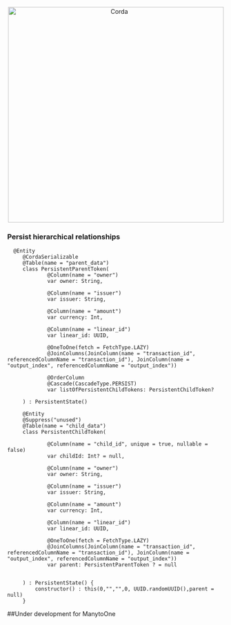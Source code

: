 <p align="center">
  <img src="https://www.corda.net/wp-content/uploads/2016/11/fg005_corda_b.png" alt="Corda" width="500">
</p>

### Persist hierarchical relationships
    
      @Entity
         @CordaSerializable
         @Table(name = "parent_data")
         class PersistentParentToken(
                 @Column(name = "owner")
                 var owner: String,
     
                 @Column(name = "issuer")
                 var issuer: String,
     
                 @Column(name = "amount")
                 var currency: Int,
     
                 @Column(name = "linear_id")
                 var linear_id: UUID,
     
                 @OneToOne(fetch = FetchType.LAZY)
                 @JoinColumns(JoinColumn(name = "transaction_id", referencedColumnName = "transaction_id"), JoinColumn(name = "output_index", referencedColumnName = "output_index"))
     
                 @OrderColumn
                 @Cascade(CascadeType.PERSIST)
                 var listOfPersistentChildTokens: PersistentChildToken?
     
         ) : PersistentState()
     
         @Entity
         @Suppress("unused")
         @Table(name = "child_data")
         class PersistentChildToken(
     
                 @Column(name = "child_id", unique = true, nullable = false)
                 var childId: Int? = null,
     
                 @Column(name = "owner")
                 var owner: String,
     
                 @Column(name = "issuer")
                 var issuer: String,
     
                 @Column(name = "amount")
                 var currency: Int,
     
                 @Column(name = "linear_id")
                 var linear_id: UUID,
     
                 @OneToOne(fetch = FetchType.LAZY)
                 @JoinColumns(JoinColumn(name = "transaction_id", referencedColumnName = "transaction_id"), JoinColumn(name = "output_index", referencedColumnName = "output_index"))
                 var parent: PersistentParentToken ? = null
     
     
         ) : PersistentState() {
             constructor() : this(0,"","",0, UUID.randomUUID(),parent = null)
         }
  
  ##Under development for ManytoOne
